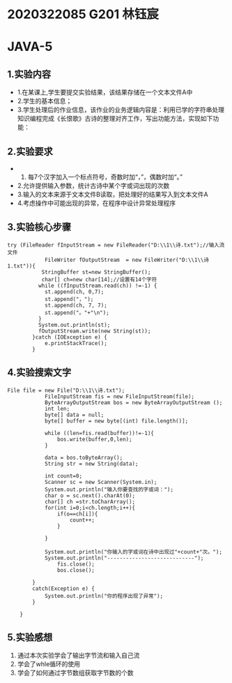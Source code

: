 # 2020322085 G201 林钰宸
# JAVA-5
## 1.实验内容
+ 1.在某课上,学生要提交实验结果，该结果存储在一个文本文件A中
+ 2.学生的基本信息；
+ 3.学生处理后的作业信息，该作业的业务逻辑内容是：利用已学的字符串处理知识编程完成《长恨歌》古诗的整理对齐工作，写出功能方法，实现如下功能：
## 2.实验要求
+ 1. 每7个汉字加入一个标点符号，奇数时加“，”，偶数时加“。”
+ 2.允许提供输入参数，统计古诗中某个字或词出现的次数
+ 3.输入的文本来源于文本文件B读取，把处理好的结果写入到文本文件A
+ 4.考虑操作中可能出现的异常，在程序中设计异常处理程序
## 3.实验核心步骤

```
try (FileReader fInputStream = new FileReader("D:\\1\\诗.txt");//输入流文件
			FileWriter fOutputStream  = new FileWriter("D:\\1\\诗1.txt")){
		   StringBuffer st=new StringBuffer();
		   char[] ch=new char[14];//设置有14个字符
		  while ((fInputStream.read(ch)) !=-1) {
		    st.append(ch, 0,7);
		    st.append("，");
		    st.append(ch, 7, 7);
		    st.append("。"+"\n");
		  }
		  System.out.println(st);
	      fOutputStream.write(new String(st));
		}catch (IOException e) {
			e.printStackTrace();
		}

```
## 4.实验搜索文字
```
File file = new File("D:\\1\\诗.txt");
			FileInputStream fis = new FileInputStream(file);
			ByteArrayOutputStream bos = new ByteArrayOutputStream ();
			int len;
			byte[] data = null;
			byte[] buffer = new byte[(int) file.length()];

			while ((len=fis.read(buffer))!=-1){
			    bos.write(buffer,0,len);
			}

			data = bos.toByteArray();
			String str = new String(data);

			int count=0;
			Scanner sc = new Scanner(System.in);
			System.out.println("输入你要查找的字或词：");
			char o = sc.next().charAt(0);
			char[] ch =str.toCharArray();
			for(int i=0;i<ch.length;i++){
			    if(o==ch[i]){
			        count++;
			    }

			}

			System.out.println("你输入的字或词在诗中出现过"+count+"次。");
			System.out.println("----------------------------");
			    fis.close();
			    bos.close();
		
		}
		catch(Exception e) {
			System.out.println("你的程序出现了异常");
		}
		
	}
```



## 5.实验感想
1. 通过本次实验学会了输出字节流和输入自己流
2. 学会了whle循环的使用
3. 学会了如何通过字节数组获取字节数的个数

